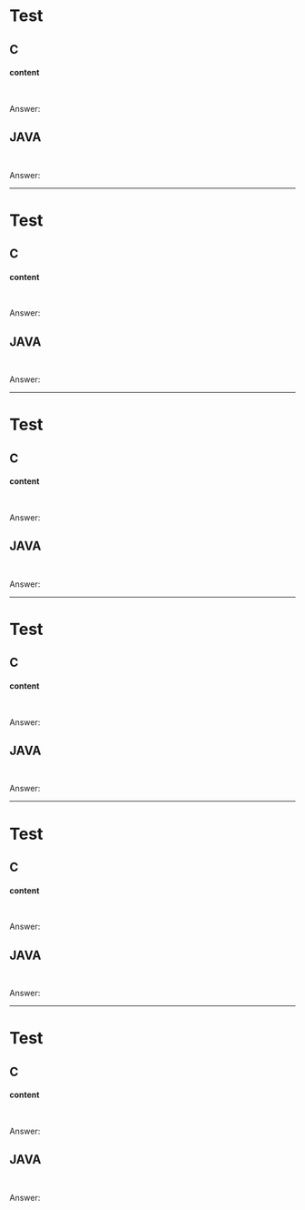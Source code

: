# Test
## C
#### content
```.c



```
Answer:
## JAVA
```.java



```
Answer:

----
# Test
## C
#### content
```.c



```
Answer:
## JAVA
```.java



```
Answer:

----
# Test
## C
#### content
```.c



```
Answer:
## JAVA
```.java



```
Answer:

----
# Test
## C
#### content
```.c



```
Answer:
## JAVA
```.java



```
Answer:

----
# Test
## C
#### content
```.c



```
Answer:
## JAVA
```.java



```
Answer:

----
# Test
## C
#### content
```.c



```
Answer:
## JAVA
```.java



```
Answer:
